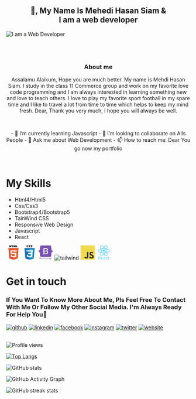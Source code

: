 

<h2 align="center" >👋, My Name Is Mehedi Hasan Siam &
<br/>I am a web developer </h2>



![I am a Web Developer](https://wallpaperaccess.com/full/5673719.jpg)



<br/>
<br/>
<h3 align="center"> About me</h3>
<p align="center"> Assalamu Alaikum, Hope you are much better. My name is Mehdi Hasan Siam. I study in the class 11 Commerce group and work on my favorite love code programming and I am always interested in learning something new and love to teach others. I love to play my favorite sport football in my spare time and I like to travel a lot from time to time which helps to keep my mind fresh. Dear, Thank you very much, I hope you will always be well.</p>

<br/>
<p align="center">
- 🌱 I’m currently learning Javascript 
- 👯 I’m looking to collaborate on Alls People 
- 💬 Ask me about Web Development 
- 📫 How to reach me: Dear You go now my portfolio  
</p>
<br/>
<h1> My Skills </h1>

<ul>
  <li>Html4/Html5
 </li> 
  <li>Css/Css3 </li>
  <li>Bootstrap4/Bootstrap5 </li>
  <li>TainWind CSS</li>
  <li>Responsive Web Design</li>
  <li>Javascript  
</li>
  <li>React </li>

</ul>

<p>

<img src="https://raw.githubusercontent.com/devicons/devicon/master/icons/html5/html5-original-wordmark.svg" alt="html5" width="40" height="40"/>
<img src="https://raw.githubusercontent.com/devicons/devicon/master/icons/css3/css3-original-wordmark.svg" alt="css3" width="40" height="40"/>
<img src="https://raw.githubusercontent.com/devicons/devicon/master/icons/bootstrap/bootstrap-plain-wordmark.svg" alt="bootstrap" width="40" height="40"/>
<img src="https://www.vectorlogo.zone/logos/tailwindcss/tailwindcss-icon.svg" alt="tailwind" width="40" height="40"/> 
<img src="https://raw.githubusercontent.com/devicons/devicon/master/icons/javascript/javascript-original.svg" alt="javascript" width="40" height="40"/> 
<img src="https://raw.githubusercontent.com/devicons/devicon/master/icons/react/react-original-wordmark.svg" alt="react" width="40" height="40"/> 



</p>


# Get in touch
### If You Want To Know More About Me, Pls Feel Free To Contact With Me Or Follow My Other Social Media. I'm Always Ready For Help You🥰



[<img src='https://cdn.jsdelivr.net/npm/simple-icons@3.0.1/icons/github.svg' alt='github' height='40'>](https://github.com/ProgrammerSiam)  [<img src='https://cdn.jsdelivr.net/npm/simple-icons@3.0.1/icons/linkedin.svg' alt='linkedin' height='40'>](https://www.linkedin.com/in/ProgrammerSiam/)  [<img src='https://cdn.jsdelivr.net/npm/simple-icons@3.0.1/icons/facebook.svg' alt='facebook' height='40'>](https://www.facebook.com//mehedihasansiamprogrammer)  [<img src='https://cdn.jsdelivr.net/npm/simple-icons@3.0.1/icons/instagram.svg' alt='instagram' height='40'>](https://www.instagram.com/ProgrammerSiam/)  [<img src='https://cdn.jsdelivr.net/npm/simple-icons@3.0.1/icons/twitter.svg' alt='twitter' height='40'>](https://twitter.com/ProgrammerSiam)
  [<img src='https://cdn.jsdelivr.net/npm/simple-icons@3.0.1/icons/icloud.svg' alt='website' height='40'>](ProgrammerSiam.com) 
<br/>
<br/>


![Profile views](https://gpvc.arturio.dev/ProgrammerSiam)




[![Top Langs](https://github-readme-stats.vercel.app/api/top-langs/?username=ProgrammerSiam)](https://github.com/anuraghazra/github-readme-stats)

![GitHub stats](https://github-readme-stats.vercel.app/api?username=ProgrammerSiam&show_icons=true)  

![GitHub Activity Graph](https://activity-graph.herokuapp.com/graph?username=ProgrammerSiam)  

![GitHub streak stats](https://github-readme-streak-stats.herokuapp.com/?user=ProgrammerSiam)  

